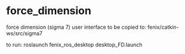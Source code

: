 # force_dimension
force dimension (sigma 7) user interface
to be copied to: fenix/catkin-ws/src/sigma7

to run: roslaunch fenix_ros_desktop desktop_FD.launch 

